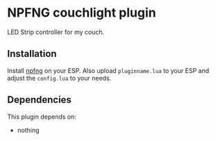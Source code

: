 # NPFNG couchlight plugin

LED Strip controller for my couch.

## Installation

Install [npfng](https://github.com/npfng/npfng) on your ESP. Also upload `pluginname.lua` to your ESP and adjust the
`config.lua` to your needs.

## Dependencies

This plugin depends on:

* nothing
